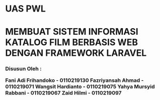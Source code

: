 # UAS PWL #
<h1> MEMBUAT SISTEM INFORMASI  KATALOG FILM BERBASIS WEB DENGAN FRAMEWORK LARAVEL </h1>
<h3>
Disusun Oleh : 

Fani Adi Frihandoko - 0110219130
Fazriyansah Ahmad - 0110219071
Wangsit Hardianto - 0110219075
Yahya Mursyid Rabbani - 0110219067
Zaid Hilmi - 0110219097
</h3>
